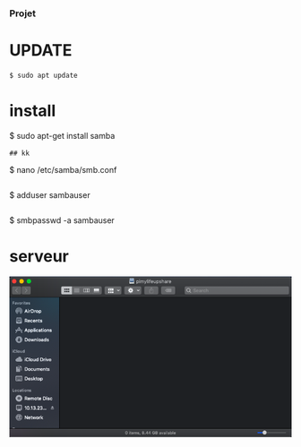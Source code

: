 
### Projet
 

 # UPDATE
 ```
 $ sudo apt update 
 ```
 
 
 # install
 
 
 
 
 $ sudo apt-get install samba
 ```
## kk
 ```
 $ nano /etc/samba/smb.conf
 ```
  ```
  $ adduser sambauser
  ```
  
   ```
 $ smbpasswd -a sambauser
   
 
 


 # serveur

 ![image](Server.png)
